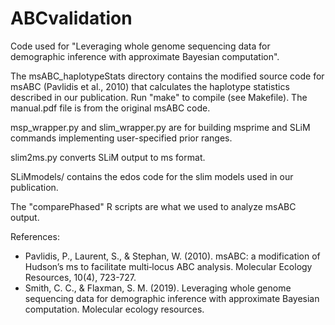# ABCvalidation
Code used for "Leveraging whole genome sequencing data for demographic inference with approximate Bayesian computation".

The msABC_haplotypeStats directory contains the modified source code for msABC (Pavlidis et al., 2010) that calculates the haplotype statistics described in our publication. Run "make" to compile (see Makefile). The manual.pdf file is from the original msABC code.

msp_wrapper.py and slim_wrapper.py are for building msprime and SLiM commands implementing user-specified prior ranges. 

slim2ms.py converts SLiM output to ms format.

SLiMmodels/ contains the edos code for the slim models used in our publication.

The "comparePhased" R scripts are what we used to analyze msABC output.

References:
- Pavlidis, P., Laurent, S., & Stephan, W. (2010). msABC: a modification of
Hudson’s ms to facilitate multi‐locus ABC analysis. Molecular Ecology
Resources, 10(4), 723-727.
- Smith, C. C., & Flaxman, S. M. (2019). Leveraging whole genome sequencing data for demographic inference with approximate Bayesian computation. Molecular ecology resources.



